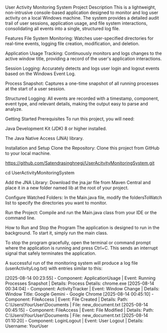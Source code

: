 User Activity Monitoring System
Project Description
This is a lightweight, non-intrusive console-based application designed to monitor and log user activity on a local Windows machine. The system provides a detailed audit trail of user sessions, application usage, and file system interactions, consolidating all events into a single, structured log file.

Features
File System Monitoring: Watches user-specified directories for real-time events, logging file creation, modification, and deletion.

Application Usage Tracking: Continuously monitors and logs changes to the active window title, providing a record of the user's application interactions.

Session Logging: Accurately detects and logs user login and logout events based on the Windows Event Log.

Process Snapshot: Captures a one-time snapshot of all running processes at the start of a user session.

Structured Logging: All events are recorded with a timestamp, component, event type, and relevant details, making the output easy to parse and analyze.

Getting Started
Prerequisites
To run this project, you will need:

Java Development Kit (JDK) 8 or higher installed.

The Java Native Access (JNA) library.

Installation and Setup
Clone the Repository: Clone this project from GitHub to your local machine.

https://github.com/Satendrasinghnegi/UserAcitvityMonitoringSystem.git

cd UserActivityMonitoringSystem

Add the JNA Library: Download the jna.jar file from Maven Central and place it in a new folder named lib at the root of your project.

Configure Watched Folders: In the Main.java file, modify the foldersToWatch list to specify the directories you want to monitor.

Run the Project: Compile and run the Main.java class from your IDE or the command line.

How to Run and Stop the Program
The application is designed to run in the background. To start it, simply run the main class.

To stop the program gracefully, open the terminal or command prompt where the application is running and press Ctrl+C. This sends an interrupt signal that safely terminates the application.




A successful run of the monitoring system will produce a log file (userActivityLog.txt) with entries similar to this:

[2025-08-14 00:23:55] - Component: ApplicationUsage | Event: Running Processes Snapshot | Details: Process Details: chrome.exe
[2025-08-14 00:34:04] - Component: ActivityTracker | Event: Window Change | Details: Window Title: Google Gemini - Google Chrome
[2025-08-14 00:45:10] - Component: FileAccess | Event: File Created | Details: Path: C:\Users\YourUser\Documents | File: new_document.txt
[2025-08-14 00:45:15] - Component: FileAccess | Event: File Modified | Details: Path: C:\Users\YourUser\Documents | File: new_document.txt
[2025-08-14 01:10:20] - Component: LoginLogout | Event: User Logout | Details: Username: YourUser
